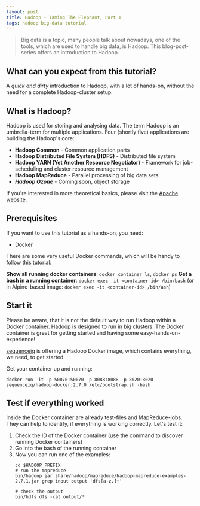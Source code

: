 ```yaml
---
layout: post
title: Hadoop - Taming The Elephant, Part 1
tags: hadoop big-data tutorial
---
```


> Big data is a topic, many people talk about nowadays, one of the tools, which are used to handle big data, is Hadoop. This blog-post-series offers an introduction to Hadoop.

## What can you expect from this tutorial?

A _quick and dirty_ introduction to Hadoop, with a lot of hands-on, without the need for a complete Hadoop-cluster setup.

## What is Hadoop?

Hadoop is used for storing and analysing data. The term Hadoop is an umbrella-term for multiple applications. Four (shortly five) applications are building the Hadoop's core:

* **Hadoop Common** - Common application parts
* **Hadoop Distributed File System (HDFS)** - Distributed file system
* **Hadoop YARN (Yet Another Resource Negotiator)** - Framework for job-scheduling and cluster resource management
* **Hadoop MapReduce** - Parallel processing of big data sets
* _**Hadoop Ozone**_ - Coming soon, object storage

If you're interested in more theoretical basics, please visit the [Apache website](http://hadoop.apache.org/).

## Prerequisites

If you want to use this tutorial as a hands-on, you need:

* Docker

There are some very useful Docker commands, which will be handy to follow this tutorial:

**Show all running docker containers**: `docker container ls`, `docker ps`
**Get a bash in a running container**: `docker exec -it <container-id> /bin/bash` (or in Alpine-based image: `docker exec -it <container-id> /bin/ash`)

## Start it

Please be aware, that it is not the default way to run Hadoop within a Docker container. Hadoop is designed to run in big clusters. The Docker container is great for getting started and having some easy-hands-on-experience!

[sequenceiq](https://github.com/sequenceiq/hadoop-docker) is offering a Hadoop Docker image, which contains everything, we need, to get started.

Get your container up and running:

```
docker run -it -p 50070:50070 -p 8088:8088 -p 8020:8020 sequenceiq/hadoop-docker:2.7.0 /etc/bootstrap.sh -bash
```

## Test if everything worked

Inside the Docker container are already test-files and MapReduce-jobs. They can help to identify, if everything is working correctly. 
Let's test it:

1. Check the ID of the Docker container (use the command to discover running Docker containers)
2. Go into the bash of the running container
3. Now you can run one of the examples:
    ```
    cd $HADOOP_PREFIX
    # run the mapreduce
    bin/hadoop jar share/hadoop/mapreduce/hadoop-mapreduce-examples-2.7.1.jar grep input output 'dfs[a-z.]+'

    # check the output
    bin/hdfs dfs -cat output/*
    ```


